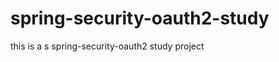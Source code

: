 spring-security-oauth2-study
============================

this is a s spring-security-oauth2 study project
